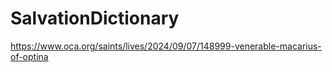 # SalvationDictionary

https://www.oca.org/saints/lives/2024/09/07/148999-venerable-macarius-of-optina